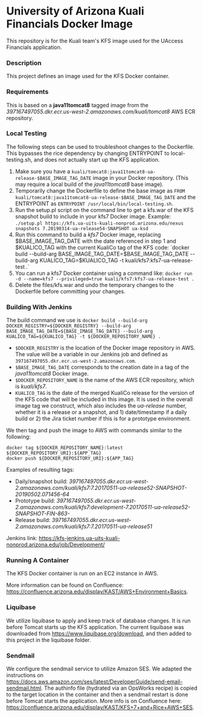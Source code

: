 University of Arizona Kuali Financials Docker Image
=======================================================

This repository is for the Kuali team's KFS image used for the UAccess Financials application.

### Description
This project defines an image used for the KFS Docker container.

### Requirements
This is based on a **java11tomcat8** tagged image from the _397167497055.dkr.ecr.us-west-2.amazonaws.com/kuali/tomcat8_ AWS ECR repository.

### Local Testing
The following steps can be used to troubleshoot changes to the Dockerfile. This bypasses the rice dependency by changing ENTRYPOINT to local-testing.sh, and does not actually start up the KFS application.
1. Make sure you have a `kuali/tomcat8:java11tomcat8-ua-release-$BASE_IMAGE_TAG_DATE` image in your Docker repository. (This may require a local build of the *java11tomcat8* base image).
2. Temporarily change the Dockerfile to define the base image as `FROM kuali/tomcat8:java11tomcat8-ua-release-$BASE_IMAGE_TAG_DATE` and the ENTRYPOINT as `ENTRYPOINT /usr/local/bin/local-testing.sh`.
3. Run the setup.pl script on the command line to get a kfs.war of the KFS snapshot build to include in your kfs7 Docker image. Example: `./setup.pl https://kfs.ua-uits-kuali-nonprod.arizona.edu/nexus snapshots 7.20190314-ua-release54-SNAPSHOT ua-ksd`
4. Run this command to build a *kfs7* Docker image, replacing $BASE_IMAGE_TAG_DATE with the date referenced in step 1 and $KUALICO_TAG with the current KualiCo tag of the KFS code: `docker build --build-arg BASE_IMAGE_TAG_DATE=$BASE_IMAGE_TAG_DATE --build-arg KUALICO_TAG=$KUALICO_TAG -t kuali/kfs7:kfs7-ua-release-test .`
5. You can run a kfs7 Docker container using a command like: `docker run -d --name=kfs7 --privileged=true kuali/kfs7:kfs7-ua-release-test .`
6. Delete the files/kfs.war and undo the temporary changes to the Dockerfile before committing your changes.

### Building With Jenkins
The build command we use is `docker build --build-arg DOCKER_REGISTRY=${DOCKER_REGISTRY} --build-arg BASE_IMAGE_TAG_DATE=${BASE_IMAGE_TAG_DATE} --build-arg KUALICO_TAG=${KUALICO_TAG} -t ${DOCKER_REPOSITORY_NAME} .`
* `$DOCKER_REGISTRY` is the location of the Docker image repository in AWS. The value will be a variable in our Jenkins job and defined as `397167497055.dkr.ecr.us-west-2.amazonaws.com`.
* `$BASE_IMAGE_TAG_DATE` corresponds to the creation date in a tag of the *java11tomcat8* Docker image.
* `$DOCKER_REPOSITORY_NAME` is the name of the AWS ECR repository, which is _kuali/kfs7_.
* `KUALICO_TAG` is the date of the merged KualiCo release for the version of the KFS code that will be included in this image. It is used in the overall image tag we construct, which also includes the _ua-release_ number, whether it is a release or a snapshot, and 1) date/timestamp if a daily build or 2) the Jira ticket number if this is for a prototype environment.

We then tag and push the image to AWS with commands similar to the following: 
```
docker tag ${DOCKER_REPOSITORY_NAME}:latest ${DOCKER_REPOSITORY_URI}:${APP_TAG}
docker push ${DOCKER_REPOSITORY_URI}:${APP_TAG}
```

Examples of resulting tags:
- Daily/snapshot build: _397167497055.dkr.ecr.us-west-2.amazonaws.com/kuali/kfs7:7.20170511-ua-release52-SNAPSHOT-20190502.071456-64_
- Prototype build: _397167497055.dkr.ecr.us-west-2.amazonaws.com/kuali/kfs7:development-7.20170511-ua-release52-SNAPSHOT-FIN-863-_
- Release build: _397167497055.dkr.ecr.us-west-2.amazonaws.com/kuali/kfs7:7.20170511-ua-release51_

Jenkins link: https://kfs-jenkins.ua-uits-kuali-nonprod.arizona.edu/job/Development/

### Running A Container
The KFS Docker container is run on an EC2 instance in AWS. 

More information can be found on Confluence: https://confluence.arizona.edu/display/KAST/AWS+Environment+Basics.

### Liquibase
We utilize liquibase to apply and keep track of database changes. It is run before Tomcat starts up the KFS application. The current liquibase was downloaded from https://www.liquibase.org/download, and then added to this project in the liquibase folder. 

### Sendmail
We configure the sendmail service to utilize Amazon SES. We adapted the instructions on https://docs.aws.amazon.com/ses/latest/DeveloperGuide/send-email-sendmail.html. The authinfo file (hydrated via an OpsWorks recipe) is copied to the target location in the container and then a sendmail restart is done before Tomcat starts the application. More info is on Confluence here: https://confluence.arizona.edu/display/KAST/KFS+7+and+Rice+AWS+SES.
